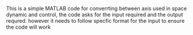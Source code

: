 This is a simple MATLAB code for converrting between axis used in space dynamic and control, the code asks for the input required and the output requred. however it needs to follow specfic format for the input to ensure the code will work
